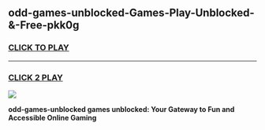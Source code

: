 
## odd-games-unblocked-Games-Play-Unblocked-&-Free-pkk0g
<h3>
<a href="https://premium76.site?title=odd-games-unblocked&ref=24A">CLICK TO PLAY</a></h3>
<hr>

<h3>
<a href="https://premium76.site?title=odd-games-unblocked&ref=24A">CLICK 2 PLAY</a>
  
</h3>

<a href="https://premium76.site?title=odd-games-unblocked&ref=24A"><img src="https://clearcache.store/games.png"></a>


**odd-games-unblocked games unblocked: Your Gateway to Fun and Accessible Online Gaming**
